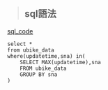 > ## sql語法

[sql_code](./0709.sql)

```
select *
from ubike_data
where(updatetime,sna) in(
	SELECT MAX(updatetime),sna
	FROM ubike_data
	GROUP BY sna
)
```